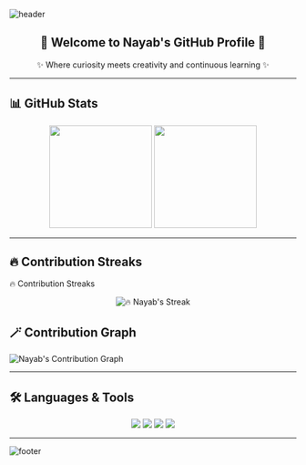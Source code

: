 <!-- 🌈 Header Banner -->
![header](https://capsule-render.vercel.app/api?type=waving&color=0:ff00ff,100:8000ff&height=200&section=header&text=Nayab's%20GitHub%20World&fontSize=40&fontColor=fff&animation=twinkling&fontAlignY=35)

<!-- 🦄 Introduction -->
<h2 align="center">🌸 Welcome to Nayab's GitHub Profile 🌸</h2>
<p align="center">✨ Where curiosity meets creativity and continuous learning ✨</p>

---

## 📊 GitHub Stats

<p align="center">
  <img src="https://github-readme-stats.vercel.app/api?username=NayabFatima&show_icons=true&theme=dracula&border_radius=20&bg_color=0d1117&title_color=ff00ff&icon_color=ff69b4&text_color=ffffff" height="180">
  <img src="https://github-readme-stats.vercel.app/api/top-langs/?username=NayabFatima&layout=compact&theme=dracula&border_radius=20&bg_color=0d1117&title_color=ff00ff&text_color=ffffff" height="180">
</p>

---

## 🔥 Contribution Streaks

🔥 Contribution Streaks  

<p align="center">
  <img src="https://github-readme-streak-stats.herokuapp.com?user=nayabfatima5&theme=radical&hide_border=true&background=0D1117&ring=FF00FF&fire=FF1493&currStreakLabel=FF69B4" alt="🔥 Nayab's Streak" />
</p>

## 🪄 Contribution Graph

![Nayab's Contribution Graph](https://github-readme-activity-graph.vercel.app/graph?username=NayabFatima&bg_color=0d1117&color=ff00ff&line=ff69b4&point=ffffff&area=true&hide_border=true)

---

## 🛠️ Languages & Tools

<p align="center">
  <img src="https://img.shields.io/badge/Python-ff69b4?style=for-the-badge&logo=python&logoColor=white" />
  <img src="https://img.shields.io/badge/Java-8000ff?style=for-the-badge&logo=openjdk&logoColor=white" />
  <img src="https://img.shields.io/badge/Linux-ff00ff?style=for-the-badge&logo=linux&logoColor=white" />
  <img src="https://img.shields.io/badge/GitHub-ff69b4?style=for-the-badge&logo=github&logoColor=white" />
</p>

---



<!-- 🌈 Footer Banner -->
![footer](https://capsule-render.vercel.app/api?type=waving&color=0:8000ff,100:ff00ff&height=150&section=footer)

